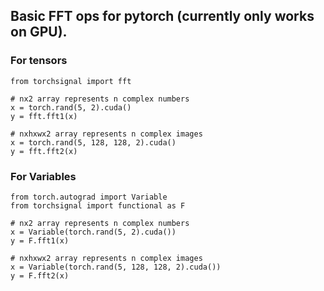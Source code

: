 ## Basic FFT ops for pytorch (currently only works on GPU).

### For tensors
````
from torchsignal import fft

# nx2 array represents n complex numbers
x = torch.rand(5, 2).cuda()
y = fft.fft1(x)

# nxhxwx2 array represents n complex images
x = torch.rand(5, 128, 128, 2).cuda()
y = fft.fft2(x)
````

### For Variables
````
from torch.autograd import Variable
from torchsignal import functional as F

# nx2 array represents n complex numbers
x = Variable(torch.rand(5, 2).cuda())
y = F.fft1(x)

# nxhxwx2 array represents n complex images
x = Variable(torch.rand(5, 128, 128, 2).cuda())
y = F.fft2(x)
````
